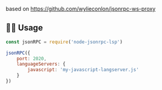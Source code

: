 based on https://github.com/wylieconlon/jsonrpc-ws-proxy

## ✍🏻 Usage

```javascript
const jsonRPC = require('node-jsonrpc-lsp')

jsonRPC({
	port: 2020,
	languageServers: {
		javascript: 'my-javascript-langserver.js'
	}
})

```